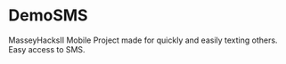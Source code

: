 # DemoSMS
MasseyHacksII Mobile Project made for quickly and easily texting others. 
Easy access to SMS.
